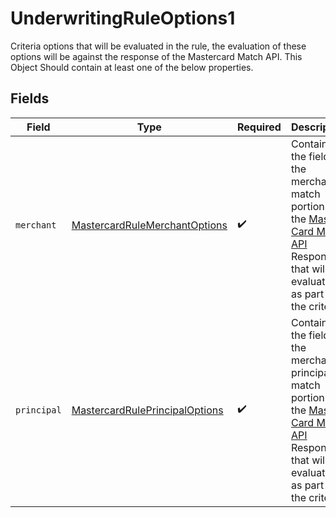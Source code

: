 # UnderwritingRuleOptions1

Criteria options that will be evaluated in the rule, the evaluation of these options will be against the response of the Mastercard Match API. This Object Should contain at least one of the below properties.



## Fields

| Field                                                                                                                                                                                                                     | Type                                                                                                                                                                                                                      | Required                                                                                                                                                                                                                  | Description                                                                                                                                                                                                               |
| ------------------------------------------------------------------------------------------------------------------------------------------------------------------------------------------------------------------------- | ------------------------------------------------------------------------------------------------------------------------------------------------------------------------------------------------------------------------- | ------------------------------------------------------------------------------------------------------------------------------------------------------------------------------------------------------------------------- | ------------------------------------------------------------------------------------------------------------------------------------------------------------------------------------------------------------------------- |
| `merchant`                                                                                                                                                                                                                | [MastercardRuleMerchantOptions](../../models/shared/MastercardRuleMerchantOptions.md)                                                                                                                                     | :heavy_check_mark:                                                                                                                                                                                                        | Contains the fields in the merchant match portion of the [Master Card Match API](https://developer.mastercard.com/match/documentation/api-reference) Response that will be evaluated as part of the criteria.<br/>        |
| `principal`                                                                                                                                                                                                               | [MastercardRulePrincipalOptions](../../models/shared/MastercardRulePrincipalOptions.md)                                                                                                                                   | :heavy_check_mark:                                                                                                                                                                                                        | Contains the fields in the merchants principal match portion of the [Master Card Match API](https://developer.mastercard.com/match/documentation/api-reference) Response that will be evaluated as part of the criteria.<br/> |